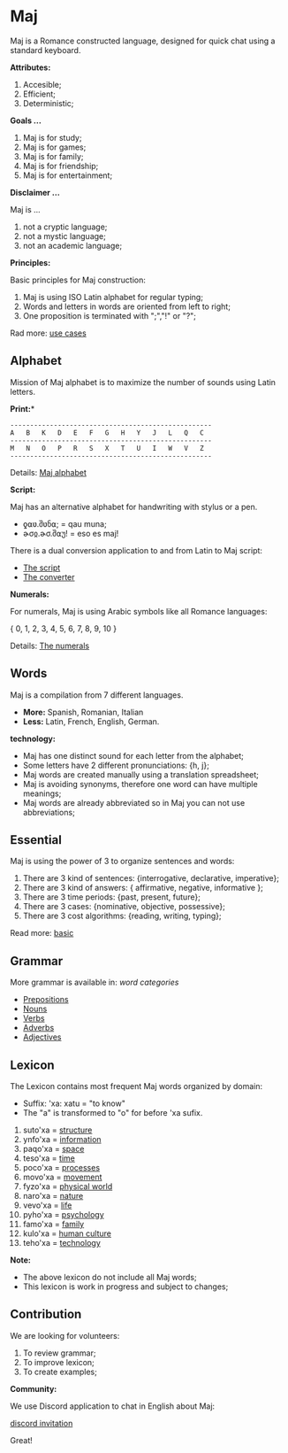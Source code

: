 # Maj

Maj is a Romance constructed language, designed for quick chat using a standard keyboard. 

**Attributes:**

1. Accesible;
2. Efficient;
3. Deterministic;

**Goals ...**

1. Maj is for study;
2. Maj is for games;
3. Maj is for family;
4. Maj is for friendship;
5. Maj is for entertainment;

**Disclaimer ...**

Maj is ...

1. not a cryptic language;
1. not a mystic language;
1. not an academic language;

**Principles:**

Basic principles for Maj construction:

1. Maj is using ISO Latin alphabet for regular typing;
1. Words and letters in words are oriented from left to right;
1. One proposition is terminated with ";","!" or "?";

Rad more: [use cases](case.md)

## Alphabet

Mission of Maj alphabet is to maximize the number of sounds using Latin letters.
 
**Print:*** 
 
```
---------------------------------------------------
A   B   K   D   E   F   G   H   Y   J   L   Q   C
---------------------------------------------------
M   N   O   P   R   S   X   T   U   I   W   V   Z   
---------------------------------------------------
```

Details: [Maj alphabet](alphabet.md)

**Script:**

Maj has an alternative alphabet for handwriting with stylus or a pen.

* ƍ⍺ʋ.შʋნ⍺;   = qau muna;
* ɚσჲ.ɚσ.შ⍺უ! = eso es maj!

There is a dual conversion application to and from Latin to Maj script:

* [The script](script.md)
* [The converter]((https://lingojam.com/MajScript))

**Numerals:**

For numerals, Maj is using Arabic symbols like all Romance languages:

{ 0, 1, 2, 3, 4, 5, 6, 7, 8, 9, 10 }

Details: [The numerals](numerals.md)

## Words

Maj is a compilation from 7 different languages.

* **More:** Spanish, Romanian, Italian 
* **Less:** Latin, French, English, German.

**technology:**

* Maj has one distinct sound for each letter from the alphabet;
* Some letters have 2 different pronunciations: {h, j}; 
* Maj words are created manually using a translation spreadsheet;
* Maj is avoiding synonyms, therefore one word can have multiple meanings;
* Maj words are already abbreviated so in Maj you can not use abbreviations;

## Essential

Maj is using the power of 3 to organize sentences and words:

1. There are 3 kind of sentences: {interrogative, declarative, imperative};
1. There are 3 kind of answers: { affirmative, negative, informative };
1. There are 3 time periods: {past, present, future};
1. There are 3 cases: {nominative, objective, possessive};
1. There are 3 cost algorithms: {reading, writing, typing};

Read more: [basic](basic.md)

## Grammar

More grammar is available in:  _word categories_

* [Prepositions](preposition.md)
* [Nouns](nouns.md)
* [Verbs](verbs.md)
* [Adverbs](adverbs.md)
* [Adjectives](adjectives.md)

## Lexicon

The Lexicon contains most frequent Maj words organized by domain:

* Suffix: 'xa: xatu = "to know"
* The "a" is transformed to "o" for before 'xa sufix.

1. suto'xa = [structure](words/structure.md)
1. ynfo'xa = [information](words/information.md)
1. paqo'xa = [space](words/space.md)
1. teso'xa = [time](words/time.md)
1. poco'xa = [processes](words/processes.md)
1. movo'xa = [movement](words/movement.md)
1. fyzo'xa = [physical world](words/physical_world.md)
1. naro'xa = [nature](words/nature.md)
1. vevo'xa = [life](words/life.md)
1. pyho'xa = [psychology](words/psychology.md)
1. famo'xa = [family](words/family.md)
1. kulo'xa = [human culture](words/human_culture.md)
1. teho'xa = [technology](words/technology.md)

**Note:**

* The above lexicon do not include all Maj words;
* This lexicon is work in progress and subject to changes;

## Contribution

We are looking for volunteers:

1. To review grammar;
2. To improve lexicon;
3. To create examples;

**Community:**

We use Discord application to chat in English about Maj: 

[discord invitation](https://discord.gg/SRX3tse)

Great!